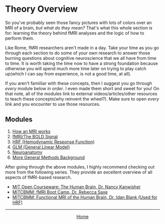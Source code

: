 # Theory Overview
So you've probably seen those fancy pictures with lots of colors over an MRI of a brain, *but what do they mean?* That's what this whole section is for: learning the theory behind fMRI analyses and the logic of how to perform them. 

Like Rome, fMRI researchers aren't made in a day. Take your time as you go through each section to do some of your own research to answer those burning questions about cognitive neuroscience that we all have from time to time. 
It is worth taking the time now to have a strong foundation because otherwise you will spend much more time later on trying to play catch up(which I can say from experience, is not a good time, at all). 

If you aren't famiiliar with these concepts, then I suggest you go through *every* module below *in order*. I even made them short and sweet for you! On that note, all of the modules link to external videos/articles/other resources to teach these 
concepts(why reinvent the wheel?). Make sure to open *every* link and you encounter to use those resources. 

## Modules

  1. [How an MRI works](what_is_an_mri.md)
  2. [fMRI/The BOLD Signal](fmri_bold_signal.md)
  3. [HRF (Hemodynamic Response Function)](hrf.md)
  4. [GLM (General Linear Model)](glm.md)
  5. [Neuroanatomy](neuroanatomy.md)
  6. [More General Methods Background](methods.md)


After going through the above modules, I highly recommend checking out more from the following series. They provide an excellent overview of all aspects of fMRI-based research. 

  - [MIT Open Courseware: The Human Brain, Dr. Nancy Kanwisher](https://www.youtube.com/playlist?list=PLUl4u3cNGP60IKRN_pFptIBxeiMc0MCJP)
  - [MITCBMM: fMRI Boot Camp, Dr. Rebecca Saxe](https://www.youtube.com/playlist?list=PLyGKBDfnk-iDVpUGSR_GlDmQrZOS0Lk6k)
  - [MITCBMM: Functional MRI of the Human Brain, Dr. Idan Blank (Used for HRF)](https://www.youtube.com/playlist?list=PLyGKBDfnk-iA2c90e62zJTwIrCh7T1Y_I)

---
<div align="center"; margin-top="10px">
  <a href="README.md">Home</a>
</div>
